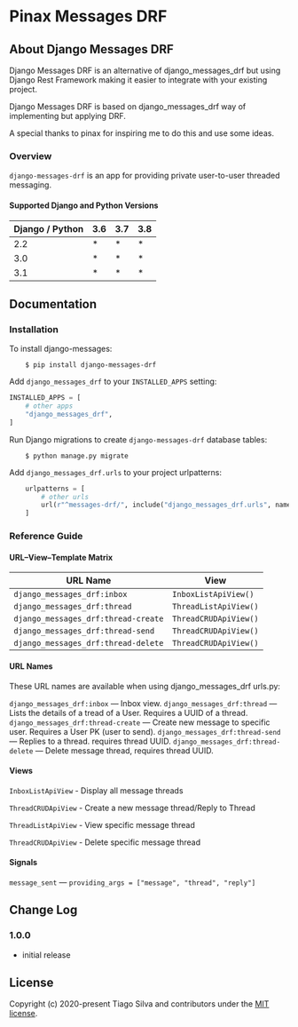 # Pinax Messages DRF

## About Django Messages DRF

Django Messages DRF is an alternative of django_messages_drf but using
Django Rest Framework making it easier to integrate with your existing project.

Django Messages DRF is based on django_messages_drf way of implementing
but applying DRF.

A special thanks to pinax for inspiring me to do this and use some ideas.

### Overview

`django-messages-drf` is an app for providing private user-to-user threaded
messaging.

#### Supported Django and Python Versions

Django / Python | 3.6 | 3.7 | 3.8
--------------- | --- | --- | ---
2.2  |  *  |  *  |  *
3.0  |  *  |  *  |  *
3.1  |  *  |  *  |  *

## Documentation

### Installation

To install django-messages:

```shell
    $ pip install django-messages-drf
```

Add `django_messages_drf` to your `INSTALLED_APPS` setting:

```python
INSTALLED_APPS = [
    # other apps
    "django_messages_drf",
]
```

Run Django migrations to create `django-messages-drf` database tables:

```shell
    $ python manage.py migrate
```

Add `django_messages_drf.urls` to your project urlpatterns:

```python
    urlpatterns = [
        # other urls
        url(r"^messages-drf/", include("django_messages_drf.urls", namespace="django_messages_drf")),
    ]
```

### Reference Guide

#### URL–View–Template Matrix

| URL Name                             | View                  |
| ------------------------------------ | --------------------- |
| `django_messages_drf:inbox`               | `InboxListApiView()`
| `django_messages_drf:thread`      | `ThreadListApiView()`
| `django_messages_drf:thread-create` | `ThreadCRUDApiView()`
| `django_messages_drf:thread-send`       | `ThreadCRUDApiView()`
| `django_messages_drf:thread-delete`       | `ThreadCRUDApiView()`

#### URL Names

These URL names are available when using django_messages_drf urls.py:

`django_messages_drf:inbox` — Inbox view.
`django_messages_drf:thread` — Lists the details of a tread of a User.
Requires a UUID of a thread.
`django_messages_drf:thread-create` — Create new message to specific user.
Requires a User PK (user to send).
`django_messages_drf:thread-send` — Replies to a thread. requires thread UUID.
`django_messages_drf:thread-delete` — Delete message thread, requires thread
UUID.

#### Views

`InboxListApiView` - Display all message threads

`ThreadCRUDApiView` - Create a new message thread/Reply to Thread

`ThreadListApiView` - View specific message thread

`ThreadCRUDApiView` - Delete specific message thread

#### Signals

`message_sent` — `providing_args = ["message", "thread", "reply"]`

## Change Log

### 1.0.0

* initial release

## License

Copyright (c) 2020-present Tiago Silva and contributors under the [MIT license](https://opensource.org/licenses/MIT).
